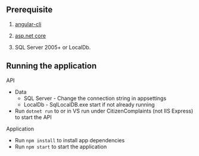 
## Prerequisite 

1. [angular-cli](https://github.com/angular/angular-cli)

2. [asp.net core](https://www.microsoft.com/net)

3. SQL Server 2005+ or LocalDb. 

## Running the application

API 
- Data 
    - SQL Server - Change the connection string in appsettings
    - LocalDb - SqlLocalDB.exe start if not already running  
- Run `dotnet run` to or in VS run under CitizenComplaints (not IIS Express) to start the API

Application
- Run `npm install` to install app dependencies
- Run `npm start` to start the application